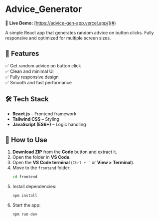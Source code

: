 # **Advice_Generator**  
🔗 **Live Demo:** [https://advice-gen-app.vercel.app/](#)  

A simple React app that generates random advice on button clicks. Fully responsive and optimized for multiple screen sizes.  

## 🚀 **Features**  
✅ Get random advice on button click  
✅ Clean and minimal UI  
✅ Fully responsive design  
✅ Smooth and fast performance  

## 🛠 **Tech Stack**  
- **React.js** – Frontend framework  
- **Tailwind CSS** – Styling  
- **JavaScript (ES6+)** – Logic handling  

## 📌 **How to Use**  
1. **Download ZIP** from the **Code** button and extract it.  
2. Open the folder in **VS Code**.  
3. Open the **VS Code terminal** (`` Ctrl + ` `` or **View > Terminal**).  
4. Move to the `frontend` folder:  
   ```bash
   cd frontend
   ```  
5. Install dependencies:  
   ```bash
   npm install
   ```
6. Start the app:  
   ```bash
   npm run dev
   ```  
